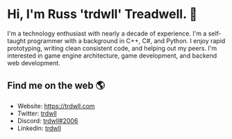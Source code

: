 # Hi, I'm Russ 'trdwll' Treadwell. 👋

I'm a technology enthusiast with nearly a decade of experience. I'm a self-taught programmer with a background in C++, C#, and Python. I enjoy rapid prototyping, writing clean consistent code, and helping out my peers. I'm interested in game engine architecture, game development, and backend web development.

## Find me on the web 🌎
- Website:  https://trdwll.com
- Twitter:  [trdwll](https://twitter.com/trdwll)
- Discord:  [trdwll#2006](https://discordapp.com/users/220419942464487434)
- Linkedin: [trdwll](https://www.linkedin.com/in/trdwll/)
<!--
**trdwll/trdwll** is a ✨ _special_ ✨ repository because its `README.md` (this file) appears on your GitHub profile.

Here are some ideas to get you started:

- 🔭 I’m currently working on ...
- 🌱 I’m currently learning ...
- 👯 I’m looking to collaborate on ...
- 🤔 I’m looking for help with ...
- 💬 Ask me about ...
- 📫 How to reach me: ...
- 😄 Pronouns: ...
- ⚡ Fun fact: ...
-->
